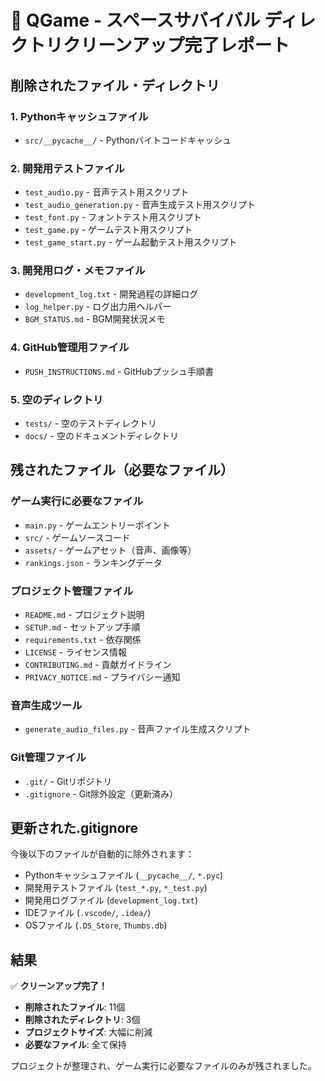 # 🧹 QGame - スペースサバイバル ディレクトリクリーンアップ完了レポート

## 削除されたファイル・ディレクトリ

### 1. Pythonキャッシュファイル
- `src/__pycache__/` - Pythonバイトコードキャッシュ

### 2. 開発用テストファイル
- `test_audio.py` - 音声テスト用スクリプト
- `test_audio_generation.py` - 音声生成テスト用スクリプト
- `test_font.py` - フォントテスト用スクリプト
- `test_game.py` - ゲームテスト用スクリプト
- `test_game_start.py` - ゲーム起動テスト用スクリプト

### 3. 開発用ログ・メモファイル
- `development_log.txt` - 開発過程の詳細ログ
- `log_helper.py` - ログ出力用ヘルパー
- `BGM_STATUS.md` - BGM開発状況メモ

### 4. GitHub管理用ファイル
- `PUSH_INSTRUCTIONS.md` - GitHubプッシュ手順書

### 5. 空のディレクトリ
- `tests/` - 空のテストディレクトリ
- `docs/` - 空のドキュメントディレクトリ

## 残されたファイル（必要なファイル）

### ゲーム実行に必要なファイル
- `main.py` - ゲームエントリーポイント
- `src/` - ゲームソースコード
- `assets/` - ゲームアセット（音声、画像等）
- `rankings.json` - ランキングデータ

### プロジェクト管理ファイル
- `README.md` - プロジェクト説明
- `SETUP.md` - セットアップ手順
- `requirements.txt` - 依存関係
- `LICENSE` - ライセンス情報
- `CONTRIBUTING.md` - 貢献ガイドライン
- `PRIVACY_NOTICE.md` - プライバシー通知

### 音声生成ツール
- `generate_audio_files.py` - 音声ファイル生成スクリプト

### Git管理ファイル
- `.git/` - Gitリポジトリ
- `.gitignore` - Git除外設定（更新済み）

## 更新された.gitignore

今後以下のファイルが自動的に除外されます：
- Pythonキャッシュファイル (`__pycache__/`, `*.pyc`)
- 開発用テストファイル (`test_*.py`, `*_test.py`)
- 開発用ログファイル (`development_log.txt`)
- IDEファイル (`.vscode/`, `.idea/`)
- OSファイル (`.DS_Store`, `Thumbs.db`)

## 結果

✅ **クリーンアップ完了！**

- **削除されたファイル**: 11個
- **削除されたディレクトリ**: 3個
- **プロジェクトサイズ**: 大幅に削減
- **必要なファイル**: 全て保持

プロジェクトが整理され、ゲーム実行に必要なファイルのみが残されました。
